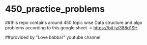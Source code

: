 # 450_practice_problems

##this repo contains around 450 topic wise Data structure and algo problems according to this google sheet -> https://bit.ly/388d1SH

##provided by "Love babbar" youtube channel
